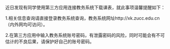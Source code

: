 近日发现有同学使用第三方应用连接教务系统下载课表，就此事项温馨提醒如下：


1.相关信息查询请直接登录教务系统查询，教务系统网址http://xk.zucc.edu.cn （内外网均可访问）。

2.在第三方应用中输入教务系统账号密码，有泄露密码的风险，同时可能会有不可估计的不良后果，请保护好自己的账号密码。